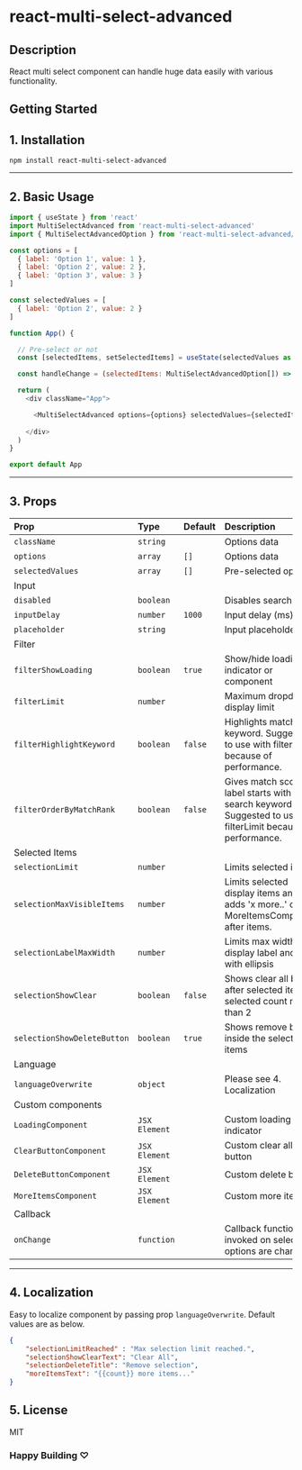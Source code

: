 # react-multi-select-advanced

## Description   

React multi select component can handle huge data easily with various functionality.

## Getting Started 

## 1. Installation
```
npm install react-multi-select-advanced
```

----

## 2. Basic Usage
```js
import { useState } from 'react'
import MultiSelectAdvanced from 'react-multi-select-advanced'
import { MultiSelectAdvancedOption } from 'react-multi-select-advanced/dist/multiSelectAdvanced/MultiSelectAdvanced.types'

const options = [
  { label: 'Option 1', value: 1 },
  { label: 'Option 2', value: 2 },
  { label: 'Option 3', value: 3 }
]

const selectedValues = [
  { label: 'Option 2', value: 2 }
]

function App() {

  // Pre-select or not
  const [selectedItems, setSelectedItems] = useState(selectedValues as MultiSelectAdvancedOption[])

  const handleChange = (selectedItems: MultiSelectAdvancedOption[]) => setSelectedItems(selectedItems)

  return (
    <div className="App">

      <MultiSelectAdvanced options={options} selectedValues={selectedItems} onChange={handleChange} />
    
    </div>
  )
}

export default App
```

----

## 3. Props

| Prop  | Type  | Default | Description |
|:--------- | :---- | :----   |:----  |
| `className` | `string` |  | Options data
| `options` | `array` | `[]` | Options data
| `selectedValues` | `array` | `[]` | Pre-selected options
| Input
| `disabled` | `boolean` |  | Disables search input
| `inputDelay` | `number` | `1000` | Input delay (ms)
| `placeholder` | `string` |  | Input placeholder
| Filter
| `filterShowLoading` | `boolean` | `true` | Show/hide loading indicator or component
| `filterLimit` | `number` | | Maximum dropdown display limit
| `filterHighlightKeyword` | `boolean` | `false` | Highlights matching keyword. Suggested to use with filterLimit because of performance.
| `filterOrderByMatchRank` | `boolean` | `false` | Gives match score if label starts with search keyword. Suggested to use with filterLimit because of performance.
| Selected Items
| `selectionLimit` | `number` |  | Limits selected items
| `selectionMaxVisibleItems` | `number` |  | Limits selected display items and adds 'x more..' or MoreItemsComponent after items.
| `selectionLabelMaxWidth` | `number` | | Limits max width of display label and wrap with ellipsis
| `selectionShowClear` | `boolean` | `false` | Shows clear all button after selected items if selected count more than 2
| `selectionShowDeleteButton` | `boolean` | `true` | Shows remove button inside the selected items
| Language
| `languageOverwrite` | `object` | | Please see 4. Localization
| Custom components 
| `LoadingComponent` | `JSX Element` | | Custom loading indicator
| `ClearButtonComponent` | `JSX Element` | | Custom clear all button
| `DeleteButtonComponent` | `JSX Element` | | Custom delete button
| `MoreItemsComponent` | `JSX Element` | | Custom more items
| Callback
| `onChange` | `function` |  | Callback function will invoked on selected options are changed.
----

## 4. Localization

Easy to localize component by passing prop `languageOverwrite`. Default values are as below.

```json
{
	"selectionLimitReached" : "Max selection limit reached.", 
	"selectionShowClearText": "Clear All", 
	"selectionDeleteTitle": "Remove selection", 
	"moreItemsText": "{{count}} more items..." 
}
```

## 5. License

MIT

### Happy Building ♡
